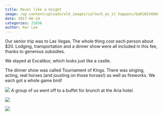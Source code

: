 ```yaml
---
title: Revel like a knight
image: /wp-content/uploads/old_images/caltech_as_it_happens/6a0105349b8251970b01b7c9034a95970b.jpg
date: 2017-06-24
categories: 21656
author: Ker Lee
---
```


Our senior trip was to Las Vegas. The whole thing cost each person about $20. Lodging, transportation and a dinner show were all included in this fee, thanks to generous subsidies.

We stayed at Excalibur, which looks just like a castle.

The dinner show was called Tournament of Kings. There was singing, acting, real horses (and jousting on those horses!) as well as fireworks. We each got a whole game bird!


![](/old_images/caltech_as_it_happens/6a0105349b8251970b01b7c9034a91970b.jpg)
A group of us went off to a buffet for brunch at the Aria hotel.


![](/old_images/caltech_as_it_happens/6a0105349b8251970b01b7c9034a89970b.jpg)

![](/old_images/caltech_as_it_happens/6a0105349b8251970b01b7c9034a9d970b.jpg)
